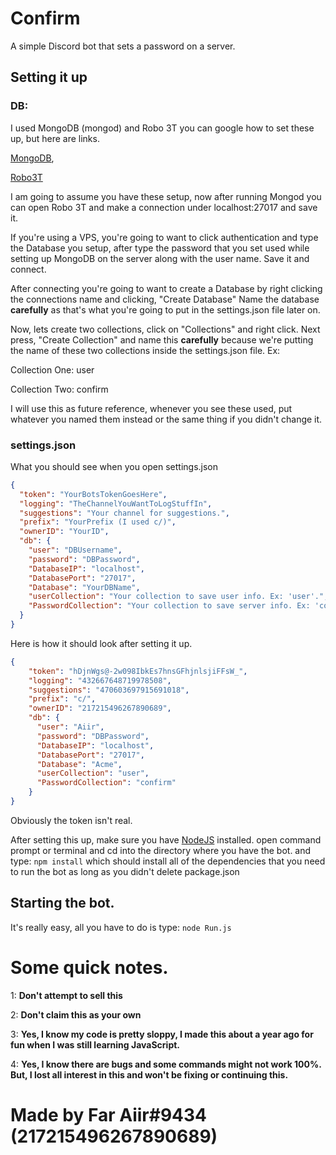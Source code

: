 # Confirm
A simple Discord bot that sets a password on a server.
## Setting it up
### DB:
I used MongoDB (mongod) and Robo 3T you can google how to set these up, but here are links.

[MongoDB](https://treehouse.github.io/installation-guides/windows/mongo-windows.html),

[Robo3T](https://robomongo.org/)

I am going to assume you have these setup, now after running Mongod you can open Robo 3T and make a connection under localhost:27017
and save it.

If you're using a VPS, you're going to want to click authentication and type the Database you setup, after type the password that
you set used while setting up MongoDB on the server along with the user name. Save it and connect.

After connecting you're going to want to create a Database by right clicking the connections name and clicking, "Create Database"
Name the database __carefully__ as that's what you're going to put in the settings.json file later on.

Now, lets create two collections, click on "Collections" and right click. Next press, "Create Collection" and name this __carefully__ 
because we're putting the name of these two collections inside the settings.json file.
Ex: 

Collection One: user

Collection Two: confirm

I will use this as future reference, whenever you see these used, put whatever you named them instead or the same thing if you didn't change
it.

### settings.json
What you should see when you open settings.json

```json
{
  "token": "YourBotsTokenGoesHere",
  "logging": "TheChannelYouWantToLogStuffIn",
  "suggestions": "Your channel for suggestions.",
  "prefix": "YourPrefix (I used c/)",
  "ownerID": "YourID",
  "db": { 
    "user": "DBUsername",
    "password": "DBPassword",
    "DatabaseIP": "localhost",
    "DatabasePort": "27017",
    "Database": "YourDBName",
    "userCollection": "Your collection to save user info. Ex: 'user'.",
    "PasswordCollection": "Your collection to save server info. Ex: 'confirm'" 
  }
}
```

Here is how it should look after setting it up.

```json
{
    "token": "hDjnWgs@-2w098IbkEs7hnsGFhjnlsjiFFsW_",
    "logging": "432667648719978508",
    "suggestions": "470603697915691018",
    "prefix": "c/",
    "ownerID": "217215496267890689",
    "db": { 
      "user": "Aiir",
      "password": "DBPassword",
      "DatabaseIP": "localhost",
      "DatabasePort": "27017",
      "Database": "Acme",
      "userCollection": "user",
      "PasswordCollection": "confirm" 
    }
}
```

Obviously the token isn't real.

After setting this up, make sure you have [NodeJS](https://nodejs.org/en/) installed. open command prompt or terminal and cd
into the directory where you have the bot. and type: ```npm install``` which should install all of the dependencies that you need to run the
bot as long as you didn't delete package.json

## Starting the bot.
It's really easy, all you have to do is type: ```node Run.js```
# Some quick notes.

1: __Don't attempt to sell this__

2: __Don't claim this as your own__

3: __Yes, I know my code is pretty sloppy, I made this about a year ago for fun when I was still learning JavaScript.__

4: __Yes, I know there are bugs and some commands might not work 100%. But, I lost all interest in this and won't be fixing or continuing this.__
# Made by Far Aiir#9434 (217215496267890689)








